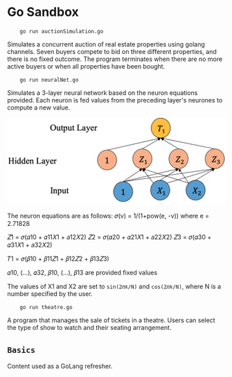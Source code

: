 # Go Sandbox

```golang
	go run auctionSimulation.go
```

Simulates a concurrent auction of real estate properties using golang channels. Seven buyers compete to bid on three different properties, and there is no fixed outcome. The program terminates when there are no more active buyers or when all properties have been bought. 

```golang
	go run neuralNet.go
```

Simulates a 3-layer neural network based on the neuron equations provided. Each neuron is fed values from the preceding layer's neurones to compute a new value.

![neuralnet](img/neuralnet.png)

The neuron equations are as follows:
𝜎(v) = 1/(1+pow(e, -v)) where e = 2.71828

𝑍1 = 𝜎(𝛼10 + 𝛼11𝑋1 + 𝑎12𝑋2) 
𝑍2 = 𝜎(𝛼20 + 𝛼21𝑋1 + 𝑎22𝑋2) 
𝑍3 = 𝜎(𝛼30 + 𝛼31𝑋1 + 𝑎32𝑋2) 

𝑇1 = 𝜎(𝛽10 + 𝛽11𝑍1 + 𝛽12𝑍2 + 𝛽13𝑍3)

𝛼10, (...), 𝛼32, 𝛽10, (...), 𝛽13 are provided fixed values

The values of X1 and X2 are set to `sin(2𝜋𝑘/N)` and `cos(2𝜋𝑘/N)`, where N is a number specified by the user. 

```golang
	go run theatre.go
```
A program that manages the sale of tickets in a theatre. Users can select the type of show to watch and their seating arrangement. 

## `Basics`
Content used as a GoLang refresher. 